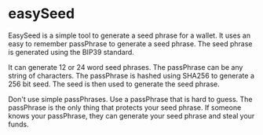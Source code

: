# easySeed

EasySeed is a simple tool to generate a seed phrase for a wallet. It uses an easy to remember passPhrase to generate a seed phrase. The seed phrase is generated using the BIP39 standard.

It can generate 12 or 24 word seed phrases. The passPhrase can be any string of characters. The passPhrase is hashed using SHA256 to generate a 256 bit seed. The seed is then used to generate the seed phrase.

Don't use simple passPhrases. Use a passPhrase that is hard to guess. The passPhrase is the only thing that protects your seed phrase. If someone knows your passPhrase, they can generate your seed phrase and steal your funds.

